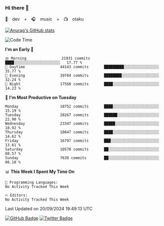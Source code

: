 ### Hi there 👋

🚀　dev　+　🎧　music　+　📺　otaku


[![Anurag's GitHub stats](https://github-readme-stats.vercel.app/api?username=koheitasaka&count_private=true&show_icons=true&theme=monokai)](https://github.com/koheitasaka/github-readme-stats)

<!--START_SECTION:waka-->
![Code Time](http://img.shields.io/badge/Code%20Time-1%2C161%20hrs%2023%20mins-blue)

**I'm an Early 🐤** 

```text
🌞 Morning                21931 commits       ████░░░░░░░░░░░░░░░░░░░░░   17.77 % 
🌆 Daytime                44143 commits       █████████░░░░░░░░░░░░░░░░   35.77 % 
🌃 Evening                39784 commits       ████████░░░░░░░░░░░░░░░░░   32.24 % 
🌙 Night                  17560 commits       ████░░░░░░░░░░░░░░░░░░░░░   14.23 % 
```
📅 **I'm Most Productive on Tuesday** 

```text
Monday                   18752 commits       ████░░░░░░░░░░░░░░░░░░░░░   15.19 % 
Tuesday                  28267 commits       ██████░░░░░░░░░░░░░░░░░░░   22.90 % 
Wednesday                23347 commits       █████░░░░░░░░░░░░░░░░░░░░   18.92 % 
Thursday                 18047 commits       ████░░░░░░░░░░░░░░░░░░░░░   14.62 % 
Friday                   16797 commits       ███░░░░░░░░░░░░░░░░░░░░░░   13.61 % 
Saturday                 10578 commits       ██░░░░░░░░░░░░░░░░░░░░░░░   08.57 % 
Sunday                   7630 commits        ██░░░░░░░░░░░░░░░░░░░░░░░   06.18 % 
```


📊 **This Week I Spent My Time On** 

```text
💬 Programming Languages: 
No Activity Tracked This Week

🔥 Editors: 
No Activity Tracked This Week
```


 Last Updated on 20/09/2024 19:49:13 UTC
<!--END_SECTION:waka-->

[![GitHub Badge](https://img.shields.io/badge/GitHub-100000?style=for-the-badge&logo=github&logoColor=white)](https://github.com/koheitasaka)
[![Twitter Badge](https://img.shields.io/badge/Twitter-1DA1F2?style=for-the-badge&logo=twitter&logoColor=white)](https://twitter.com/sleep_asleep_)
